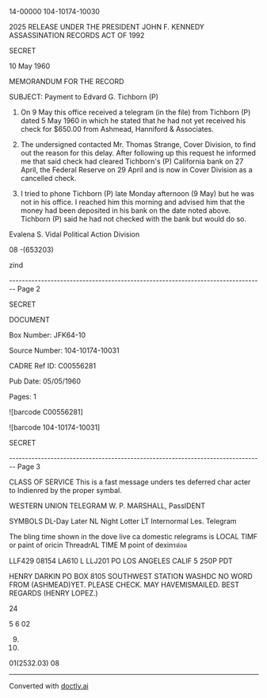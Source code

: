 14-00000
104-10174-10030

2025 RELEASE UNDER THE PRESIDENT JOHN F. KENNEDY ASSASSINATION RECORDS ACT OF 1992

SECRET

10 May 1960

MEMORANDUM FOR THE RECORD

SUBJECT: Payment to Edvard G. Tichborn (P)

1. On 9 May this office received a telegram (in the file) from Tichborn (P) dated 5 May 1960 in which he stated that he had not yet received his check for $650.00 from Ashmead, Hanniford &
   Associates.

2. The undersigned contacted Mr. Thomas Strange, Cover Division, to find out the reason for this delay. After following up this request he informed me that said check had cleared Tichborn's (P) California bank on 27 April, the Federal Reserve on 29 April and is now in Cover Division as a cancelled check.

3. I tried to phone Tichborn (P) late Monday afternoon (9 May) but he was not in his office. I reached him this morning and advised him that the money had been deposited in his bank on the date noted above. Tichborn (P) said he had not checked with the bank but would do so.

Evalena S. Vidal
Political Action Division

08
-(653203)

zind


-------------------------------------------------------------------------------- Page 2

SECRET

DOCUMENT

Box Number: JFK64-10

Source Number: 104-10174-10031

CADRE Ref ID: C00556281

Pub Date: 05/05/1960

Pages: 1

![barcode C00556281]

![barcode 104-10174-10031]

SECRET


-------------------------------------------------------------------------------- Page 3

CLASS OF SERVICE
This is a fast message
unders tes deferred char
acter to Indienred by the
proper symbal.

WESTERN UNION
TELEGRAM
W. P. MARSHALL, PassIDENT

SYMBOLS
DL-Day Later
NL Night Lotter
LT Internormal
Les. Telegram

The bling time shown in the dove live ca domestic relegrams is LOCAL TIMF or paint of oricin ThreadrAL TIME M point of dexinรต่อด

LLF429 08154 LA610
L LLJ201 PO LOS ANGELES CALIF 5 250P PDT

HENRY DARKIN
PO BOX 8105 SOUTHWEST STATION WASHDC
NO WORD FROM (ASHMEAD)YET. PLEASE CHECK. MAY HAVEMISMAILED.
BEST REGARDS
(HENRY LOPEZ.)

24

5 6 02

09. 
1. 
01(2532.03)
08


---
Converted with [doctly.ai](https://doctly.ai)